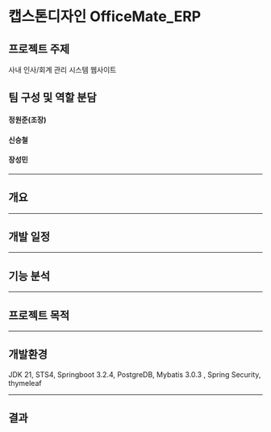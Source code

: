 # 캡스톤디자인 OfficeMate_ERP

## 프로젝트 주제 
사내 인사/회계 관리 시스템 웹사이트

## 팀 구성 및 역할 분담
#### 정원준(조장)
#### 신승철
#### 장성민

<hr>

## 개요

<hr>

## 개발 일정

<hr>

## 기능 분석

<hr>

## 프로젝트 목적

<hr>

## 개발환경
JDK 21, STS4, Springboot 3.2.4, PostgreDB, Mybatis 3.0.3 , Spring Security, thymeleaf

<hr>

## 결과
